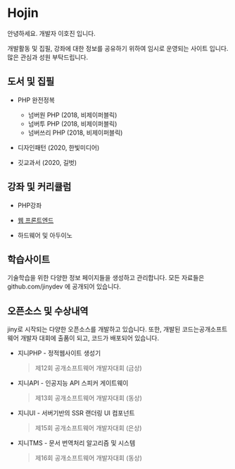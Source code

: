 # Hojin

안녕하세요. 개발자 이호진 입니다.  

개발활동 및 집필, 강좌에 대한 정보를 공유하기 위하여 임시로 운영되는 사이트 입니다. 많은 관심과 성원 부탁드립니다.



## 도서 및 집필

* PHP 완전정복
  - 넘버원 PHP (2018, 비제이퍼블릭)
  - 넘버투 PHP (2018, 비제이퍼블릭)
  - 넘버쓰리 PHP (2018, 비제이퍼블릭)
* 디자인패턴 (2020, 한빛미디어)

* 깃교과서 (2020, 길벗)



## 강좌 및 커리큘럼

* PHP강좌

* [웹 프론트엔드](/lecture/frontend)

* 하드웨어 및 아두이노



## 학습사이트

기술학습을 위한 다양한 정보 페이지들을 생성하고 관리합니다. 모든 자료들은 github.com/jinydev 에 공개되어 있습니다.



## 오픈소스 및 수상내역

jiny로 시작되는 다양한 오픈소스를 개발하고 있습니다. 또한, 개발된 코드는공개소프트웨어 개발자 대회에 출품이 되고, 코드가 배포되어 있습니다.



* 지니PHP - 정적웹사이트 생성기

  > 제12회 공개소프트웨어 개발자대회 (금상) 



* 지니API - 인공지능 API 스피커 게이트웨이

  > 제13회 공개소프트웨어 개발자대회 (동상)



* 지니UI - 서버기반의 SSR 랜더링 UI 컴포넌트

  > 제15회 공개소프트웨어 개발자대회 (은상)



* 지니TMS - 문서 번역처리 알고리즘 및 시스템

  > 제16회 공개소프트웨어 개발자대회 (동상)

